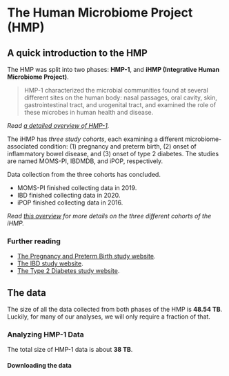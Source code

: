 # The Human Microbiome Project (HMP)

## A quick introduction to the HMP
The HMP was split into two phases: **HMP-1**, and **iHMP (Integrative Human Microbiome Project)**.

> HMP-1 characterized the microbial communities found at several different sites on the human body: nasal passages, oral cavity, skin, gastrointestinal tract, and urogenital tract, and examined the role of these microbes in human health and disease.

_Read [a detailed overview of HMP-1](https://hmpdacc.org/hmp/overview/)._

The iHMP has _three study cohorts_, each examining a different microbiome-associated condition: (1) pregnancy and preterm birth, (2) onset of inflammatory bowel disease, and (3) onset of type 2 diabetes. The studies are named MOMS-PI, IBDMDB, and iPOP, respectively.

Data collection from the three cohorts has concluded.
- MOMS-PI finished collecting data in 2019.
- IBD finished collecting data in 2020.
- iPOP finished collecting data in 2016.

_Read [this overview](https://hmpdacc.org/ihmp/overview/) for more details on the three different cohorts of the iHMP._

### Further reading
- [The Pregnancy and Preterm Birth study website](http://vmc.vcu.edu/momspi).
- [The IBD study website](https://www.ibdmdb.org/).
- [The Type 2 Diabetes study website](https://med.stanford.edu/ipop.html).

## The data
The size of all the data collected from both phases of the HMP is **48.54 TB**. Luckily, for many of our analyses, we will only require a fraction of that.

### Analyzing HMP-1 Data
The total size of HMP-1 data is about **38 TB**.

#### Downloading the data
